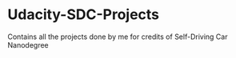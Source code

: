 # Udacity-SDC-Projects
Contains all the projects done by me for credits of Self-Driving Car Nanodegree
